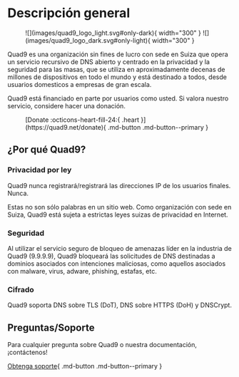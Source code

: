 # Descripción general

<figure markdown>
  ![](images/quad9_logo_light.svg#only-dark){ width="300" }
  ![](images/quad9_logo_dark.svg#only-light){ width="300" }
</figure>
Quad9 es una organización sin fines de lucro con sede en Suiza que opera un servicio recursivo de DNS abierto y centrado en la privacidad y la seguridad para las masas, que se utiliza en aproximadamente decenas de millones de dispositivos en todo el mundo y está destinado a todos, desde usuarios domesticos a empresas de gran escala.

Quad9 está financiado en parte por usuarios como usted. Si valora nuestro servicio, considere hacer una donación.
<figure markdown>
  [Donate :octicons-heart-fill-24:{ .heart }](https://quad9.net/donate){ .md-button .md-button--primary }
</figure>

## ¿Por qué Quad9?

### Privacidad por ley

Quad9 nunca registrará/registrará las direcciones IP de los usuarios finales. Nunca.

Estas no son sólo palabras en un sitio web. Como organización con sede en Suiza, Quad9 está sujeta a estrictas leyes suizas de privacidad en Internet.

### Seguridad

Al utilizar el servicio seguro de bloqueo de amenazas líder en la industria de Quad9 (9.9.9.9), Quad9 bloqueará las solicitudes de DNS destinadas a dominios asociados con intenciones maliciosas, como aquellos asociados con malware, virus, adware, phishing, estafas, etc.

### Cifrado

Quad9 soporta DNS sobre TLS (DoT), DNS sobre HTTPS (DoH) y DNSCrypt.

## Preguntas/Soporte

Para cualquier pregunta sobre Quad9 o nuestra documentación, ¡contáctenos!

[Obtenga soporte](https://quad9.net/support/contact){ .md-button .md-button--primary }